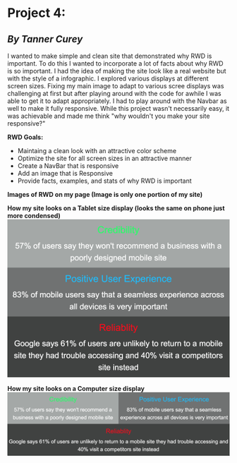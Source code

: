 # **Project 4:**
## _By Tanner Curey_

I wanted to make simple and clean site that demonstrated why RWD is important. To do this I wanted to incorporate a lot of facts about why RWD is so important. I had the idea of making the site look like a real website but with the style of a infographic. I explored various displays at different screen sizes. Fixing my main image to adapt to various scree displays was challenging at first but after playing around with the code for awhile I was able to get it to adapt appropriately. I had to play around with the Navbar as well to make it fully responsive. While this project wasn't necessarily easy, it was achievable and made me think "why wouldn't you make your site responsive?"

**RWD Goals:**
* Maintaing a clean look with an attractive color scheme
* Optimize the site for all screen sizes in an attractive manner
* Create a NavBar that is responsive
* Add an image that is Responsive
* Provide facts, examples, and stats of why RWD is important

**Images of RWD on my page (Image is only one portion of my site)**

**How my site looks on a Tablet size display (looks the same on phone just more condensed)**
![Screenshot Of Tablet Size Screen (Bottom Portion of page)](./images/tabletsize.png)

**How my site looks on a Computer size display**
![Screenshot Of Computer Size Screen (Bottom Portion of page)](./images/computersize.png)
